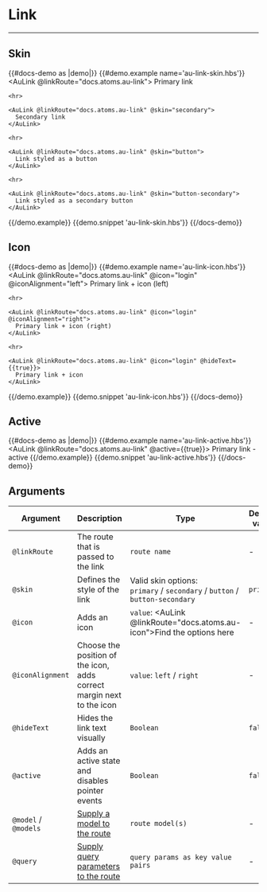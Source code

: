 # Link

---

## Skin

{{#docs-demo as |demo|}}
  {{#demo.example name='au-link-skin.hbs'}}
    <AuLink @linkRoute="docs.atoms.au-link">
      Primary link
    </AuLink>

    <hr>

    <AuLink @linkRoute="docs.atoms.au-link" @skin="secondary">
      Secondary link
    </AuLink>

    <hr>

    <AuLink @linkRoute="docs.atoms.au-link" @skin="button">
      Link styled as a button
    </AuLink>

    <hr>

    <AuLink @linkRoute="docs.atoms.au-link" @skin="button-secondary">
      Link styled as a secondary button
    </AuLink>
  {{/demo.example}}
  {{demo.snippet 'au-link-skin.hbs'}}
{{/docs-demo}}

## Icon

{{#docs-demo as |demo|}}
  {{#demo.example name='au-link-icon.hbs'}}
    <AuLink @linkRoute="docs.atoms.au-link" @icon="login" @iconAlignment="left">
      Primary link + icon (left)
    </AuLink>

    <hr>

    <AuLink @linkRoute="docs.atoms.au-link" @icon="login" @iconAlignment="right">
      Primary link + icon (right)
    </AuLink>

    <hr>

    <AuLink @linkRoute="docs.atoms.au-link" @icon="login" @hideText={{true}}>
      Primary link + icon
    </AuLink>
  {{/demo.example}}
  {{demo.snippet 'au-link-icon.hbs'}}
{{/docs-demo}}

## Active

{{#docs-demo as |demo|}}
  {{#demo.example name='au-link-active.hbs'}}
    <AuLink @linkRoute="docs.atoms.au-link" @active={{true}}>
      Primary link - active
    </AuLink>
  {{/demo.example}}
  {{demo.snippet 'au-link-active.hbs'}}
{{/docs-demo}}

## Arguments

| Argument      | Description | Type | Default value |
| ------------- | ----------- | ---- | ------------- |
| `@linkRoute` | The route that is passed to the link  | `route name` | - |
| `@skin` | Defines the style of the link  | Valid skin options: <br> `primary` / `secondary` / `button` / `button-secondary` | `primary` |
| `@icon` | Adds an icon  | `value`: <AuLink @linkRoute="docs.atoms.au-icon">Find the options here</AuLink> | - |
| `@iconAlignment` | Choose the position of the icon, adds correct margin next to the icon | `value`: `left` / `right` | - |
| `@hideText` | Hides the link text visually | `Boolean` | `false` |
| `@active` | Adds an active state and disables pointer events | `Boolean` | `false` |
| `@model` / `@models` | [Supply a model to the route](https://api.emberjs.com/ember/release/classes/Ember.Templates.components/methods/input?anchor=LinkTo#supplying-a-model) | `route model(s)` | - |
| `@query` | [Supply query parameters to the route](https://api.emberjs.com/ember/release/classes/Ember.Templates.components/methods/input?anchor=LinkTo#supplying-query-parameters) | `query params as key value pairs` | - |
